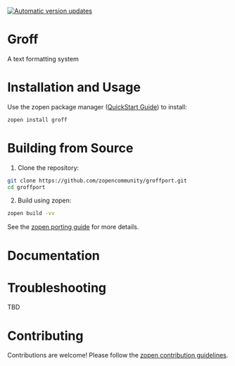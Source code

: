 [![Automatic version updates](https://github.com/ZOSOpenTools/groffport/actions/workflows/bump.yml/badge.svg)](https://github.com/ZOSOpenTools/groffport/actions/workflows/bump.yml)

# Groff

A text formatting system

# Installation and Usage

Use the zopen package manager ([QuickStart Guide](https://zopen.community/#/Guides/QuickStart)) to install:
```bash
zopen install groff
```

# Building from Source

1. Clone the repository:
```bash
git clone https://github.com/zopencommunity/groffport.git
cd groffport
```
2. Build using zopen:
```bash
zopen build -vv
```

See the [zopen porting guide](https://zopen.community/#/Guides/Porting) for more details.

# Documentation


# Troubleshooting
TBD

# Contributing
Contributions are welcome! Please follow the [zopen contribution guidelines](https://github.com/zopencommunity/meta/blob/main/CONTRIBUTING.md).
